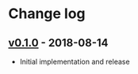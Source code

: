 # Change log

## [v0.1.0] - 2018-08-14

* Initial implementation and release

[v0.1.0]: https://github.com/piotrmurach/tty-pie_chart/compare/v0.1.0
